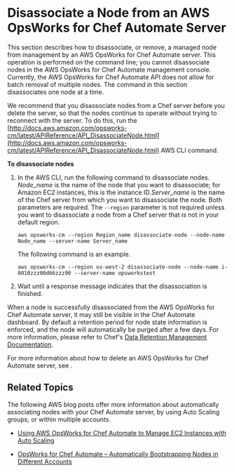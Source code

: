 # Disassociate a Node from an AWS OpsWorks for Chef Automate Server<a name="opscm-disassociate-node"></a>

This section describes how to disassociate, or remove, a managed node from management by an AWS OpsWorks for Chef Automate server\. This operation is performed on the command line; you cannot disassociate nodes in the AWS OpsWorks for Chef Automate management console\. Currently, the AWS OpsWorks for Chef Automate API does not allow for batch removal of multiple nodes\. The command in this section disassociates one node at a time\.

We recommend that you disassociate nodes from a Chef server before you delete the server, so that the nodes continue to operate without trying to reconnect with the server\. To do this, run the [http://docs.aws.amazon.com/opsworks-cm/latest/APIReference/API_DisassociateNode.html](http://docs.aws.amazon.com/opsworks-cm/latest/APIReference/API_DisassociateNode.html) AWS CLI command\.

**To disassociate nodes**

1. In the AWS CLI, run the following command to disassociate nodes\. *Node\_name* is the name of the node that you want to disassociate; for Amazon EC2 instances, this is the instance ID\.*Server\_name* is the name of the Chef server from which you want to disassociate the node\. Both parameters are required\. The `--region` parameter is not required unless you want to disassociate a node from a Chef server that is not in your default region\.

   ```
   aws opsworks-cm --region Region_name disassociate-node --node-name Node_name --server-name Server_name
   ```

   The following command is an example\.

   ```
   aws opsworks-cm --region us-west-2 disassociate-node --node-name i-0010zzz00d66zzz90 --server-name opsworkstest
   ```

1. Wait until a response message indicates that the disassociation is finished\.

When a node is successfully disassociated from the AWS OpsWorks for Chef Automate server, it may still be visible in the Chef Automate dashboard\. By default a retention period for node state information is enforced, and the node will automatically be purged after a few days\. For more information, please refer to Chef's [Data Retention Management Documentation](https://docs.chef.io/data_retention_chef_automate.html)\.

For more information about how to delete an AWS OpsWorks for Chef Automate server, see \.

## Related Topics<a name="opscm-disassoc-related"></a>

The following AWS blog posts offer more information about automatically associating nodes with your Chef Automate server, by using Auto Scaling groups, or within multiple accounts\.

+ [Using AWS OpsWorks for Chef Automate to Manage EC2 Instances with Auto Scaling](https://aws.amazon.com/blogs/mt/using-aws-opsworks-for-chef-automate-to-manage-ec2-instances-with-auto-scaling/)

+ [OpsWorks for Chef Automate – Automatically Bootstrapping Nodes in Different Accounts](https://aws.amazon.com/blogs/mt/opsworks-for-chef-automate-automatically-bootstrapping-nodes-in-different-accounts/)